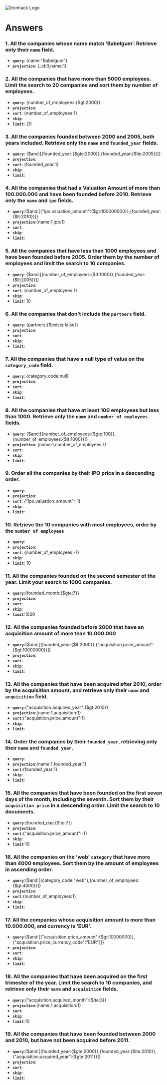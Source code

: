 ![Ironhack Logo](https://i.imgur.com/1QgrNNw.png)
# Answers

### 1. All the companies whose name match 'Babelgum'. Retrieve only their `name` field.

<!-- Your Code Goes Here -->
- **`query`**: {name:"Babelgum"}
- **`projection`**: {\_id:0,name:1}

### 2. All the companies that have more than 5000 employees. Limit the search to 20 companies and sort them by **number of employees**.

<!-- Your Code Goes Here -->
- **`query`**: {number_of_employees:{$gt:2000}}
- **`projection`**:
- **`sort`**: {number_of_employees:1}
- **`skip`**:
- **`limit`**: 20

### 3. All the companies founded between 2000 and 2005, both years included. Retrieve only the `name` and `founded_year` fields.

<!-- Your Code Goes Here -->
- **`query`**: {$and:[{founded_year:{$gte:2000}},{founded_year:{$lte:2005}}]}
- **`projection`**:
- **`sort`**: {founded_year:1}
- **`skip`**:
- **`limit`**:

### 4. All the companies that had a Valuation Amount of more than 100.000.000 and have been founded before 2010. Retrieve only the `name` and `ipo` fields.

<!-- Your Code Goes Here -->
- **`query`**:{$and:[{"ipo.valuation_amount":{$gt:100000000}},{founded_year:{$lt:2010}}]}
- **`projection`**:{name:1,ipo:1}
- **`sort`**:
- **`skip`**:
- **`limit`**:

### 5. All the companies that have less than 1000 employees and have been founded before 2005. Order them by the number of employees and limit the search to 10 companies.

<!-- Your Code Goes Here -->
- **`query`**: {$and:[{number_of_employees:{$lt:1000}},{founded_year:{$lt:2005}}]}
- **`projection`**:
- **`sort`**: {number_of_employees:1}
- **`skip`**:
- **`limit`**: 10

### 6. All the companies that don't include the `partners` field.

<!-- Your Code Goes Here -->
- **`query`**: {partners:{$exists:false}}
- **`projection`**:
- **`sort`**:
- **`skip`**:
- **`limit`**:

### 7. All the companies that have a null type of value on the `category_code` field.

<!-- Your Code Goes Here -->
- **`query`**: {category_code:null}
- **`projection`**:
- **`sort`**:
- **`skip`**:
- **`limit`**:

### 8. All the companies that have at least 100 employees but less than 1000. Retrieve only the `name` and `number of employees` fields.

<!-- Your Code Goes Here -->
- **`query`**: {$and:[{number_of_employees:{$gte:100}},{number_of_employees:{$lt:1000}}]}
- **`projection`**: {name:1,number_of_employees:1}
- **`sort`**:
- **`skip`**:
- **`limit`**:

### 9. Order all the companies by their IPO price in a descending order.

<!-- Your Code Goes Here -->
- **`query`**:
- **`projection`**:
- **`sort`**: {"ipo.valuation_amount":-1}
- **`skip`**:
- **`limit`**:

### 10. Retrieve the 10 companies with most employees, order by the `number of employees`

<!-- Your Code Goes Here -->
- **`query`**:
- **`projection`**:
- **`sort`**: {number_of_employees:-1}
- **`skip`**:
- **`limit`**: 10

### 11. All the companies founded on the second semester of the year. Limit your search to 1000 companies.

<!-- Your Code Goes Here -->
- **`query`**:{founded_month:{$gte:7}}
- **`projection`**:
- **`sort`**:
- **`skip`**:
- **`limit`**:1000

### 12. All the companies founded before 2000 that have an acquisition amount of more than 10.000.000

<!-- Your Code Goes Here -->
- **`query`**:{$and:[{founded_year:{$lt:2000}},{"acquisition.price_amount":{$gt:10000000}}]}
- **`projection`**:
- **`sort`**:
- **`skip`**:
- **`limit`**:

### 13. All the companies that have been acquired after 2010, order by the acquisition amount, and retrieve only their `name` and `acquisition` field.

<!-- Your Code Goes Here -->
- **`query`**:{"acquisition.acquired_year":{$gt:2010}}
- **`projection`**:{name:1,acquisition:1}
- **`sort`**:{"acquisition.price_amount":1}
- **`skip`**:
- **`limit`**:

### 14. Order the companies by their `founded year`, retrieving only their `name` and `founded year`.

<!-- Your Code Goes Here -->
- **`query`**:
- **`projection`**:{name:1,founded_year:1}
- **`sort`**:{founded_year:1}
- **`skip`**:
- **`limit`**:

### 15. All the companies that have been founded on the first seven days of the month, including the seventh. Sort them by their `acquisition price` in a descending order. Limit the search to 10 documents.

<!-- Your Code Goes Here -->
- **`query`**:{founded_day:{$lte:7}}
- **`projection`**:
- **`sort`**:{"acquisition.price_amount":-1}
- **`skip`**:
- **`limit`**:10

### 16. All the companies on the 'web' `category` that have more than 4000 employees. Sort them by the amount of employees in ascending order.

<!-- Your Code Goes Here -->
- **`query`**:{$and:[{category_code:"web"},{number_of_employees:{$gt:4000}}]}
- **`projection`**:
- **`sort`**:{number_of_employees:1}
- **`skip`**:
- **`limit`**:

### 17. All the companies whose acquisition amount is more than 10.000.000, and currency is 'EUR'.

<!-- Your Code Goes Here -->
- **`query`**:{$and:[{"acquisition.price_amount":{$gt:10000000}},{"acquisition.price_currency_code":"EUR"}]}
- **`projection`**:
- **`sort`**:
- **`skip`**:
- **`limit`**:

### 18. All the companies that have been acquired on the first trimester of the year. Limit the search to 10 companies, and retrieve only their `name` and `acquisition` fields.

<!-- Your Code Goes Here -->
- **`query`**:{"acquisition.acquired_month":{$lte:3}}
- **`projection`**:{name:1,acquisition:1}
- **`sort`**:
- **`skip`**:
- **`limit`**:10

### 19. All the companies that have been founded between 2000 and 2010, but have not been acquired before 2011.

<!-- Your Code Goes Here -->
- **`query`**:{$and:[{founded_year:{$gte:2000}},{founded_year:{$lte:2010}},{"acquisition.acquired_year":{$gte:2011}}]}
- **`projection`**:
- **`sort`**:
- **`skip`**:
- **`limit`**: